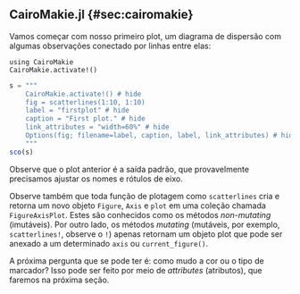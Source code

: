 ## CairoMakie.jl {#sec:cairomakie}

Vamos começar com nosso primeiro plot, um diagrama de dispersão com algumas observações conectado por linhas entre elas:

```
using CairoMakie
CairoMakie.activate!()
```

```jl
s = """
    CairoMakie.activate!() # hide
    fig = scatterlines(1:10, 1:10)
    label = "firstplot" # hide
    caption = "First plot." # hide
    link_attributes = "width=60%" # hide
    Options(fig; filename=label, caption, label, link_attributes) # hide
    """
sco(s)
```

Observe que o plot anterior é a saída padrão, que provavelmente precisamos ajustar os nomes e rótulos de eixo.

Observe também que toda função de plotagem como `scatterlines` cria e retorna um novo objeto `Figure`, `Axis` e `plot` em uma coleção chamada `FigureAxisPlot`.
Estes são conhecidos como os métodos _non-mutating_ (imutáveis).
Por outro lado, os métodos _mutating_ (mutáveis, por exemplo, `scatterlines!`, observe o `!`) apenas retornam um objeto plot que pode ser anexado a um determinado `axis` ou `current_figure()`.

A próxima pergunta que se pode ter é: como mudo a cor ou o tipo de marcador?
Isso pode ser feito por meio de _attributes_ (atributos), que faremos na próxima seção.

